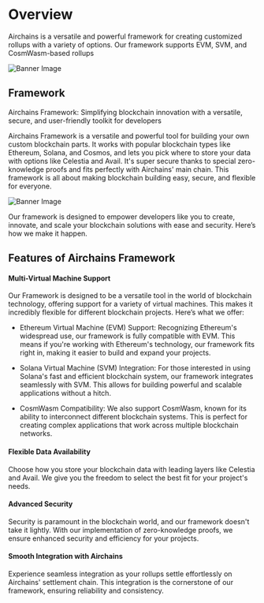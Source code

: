 # Overview

Airchains is a versatile and powerful framework for creating customized rollups with a variety of options. Our framework supports EVM, SVM, and CosmWasm-based rollups

![Banner Image](https://docs.airchains.io/~gitbook/image?url=https%3A%2F%2F123555353-files.gitbook.io%2F%7E%2Ffiles%2Fv0%2Fb%2Fgitbook-x-prod.appspot.com%2Fo%2Fspaces%252FSJC99oYNkNjVi7CHXhGM%252Fuploads%252Fsv9aJKidJc64fhXFIIki%252FDoc_cover_image2-01%2520%281%29.png%3Falt%3Dmedia%26token%3Dcd406a92-1cc2-487c-8d69-c0cf338c23a6&width=768&dpr=4&quality=100&sign=10b5a8f7f80269565a825e9d8eb7b6186c4878a3c76e021d7685affcf66c0cd1)

## Framework
Airchains Framework: Simplifying blockchain innovation with a versatile, secure, and user-friendly toolkit for developers

Airchains Framework is a versatile and powerful tool for building your own custom blockchain parts. It works with popular blockchain types like Ethereum, Solana, and Cosmos, and lets you pick where to store your data with options like Celestia and Avail. It's super secure thanks to special zero-knowledge proofs and fits perfectly with Airchains' main chain. This framework is all about making blockchain building easy, secure, and flexible for everyone.

![Banner Image](https://docs.airchains.io/~gitbook/image?url=https%3A%2F%2F123555353-files.gitbook.io%2F%7E%2Ffiles%2Fv0%2Fb%2Fgitbook-x-prod.appspot.com%2Fo%2Fspaces%252FSJC99oYNkNjVi7CHXhGM%252Fuploads%252FrnvxWDfp93cuhOeGoSzf%252Fexecution%2520Layer%2520%281%29%2520copy.png%3Falt%3Dmedia%26token%3D33f2335c-60d1-4855-8c41-014ccbffdf03&width=768&dpr=4&quality=100&sign=d18eda4227d87b0bde16fd3f1b57729296801866f8619f5e6a79f04fb30ecc34)

Our framework is designed to empower developers like you to create, innovate, and scale your blockchain solutions with ease and security. Here’s how we make it happen.

## Features of Airchains Framework
#### Multi-Virtual Machine Support

Our Framework is designed to be a versatile tool in the world of blockchain technology, offering support for a variety of virtual machines. This makes it incredibly flexible for different blockchain projects. Here’s what we offer:

- Ethereum Virtual Machine (EVM) Support: Recognizing Ethereum's widespread use, our framework is fully compatible with EVM. This means if you're working with Ethereum's technology, our framework fits right in, making it easier to build and expand your projects.

- Solana Virtual Machine (SVM) Integration: For those interested in using Solana's fast and efficient blockchain system, our framework integrates seamlessly with SVM. This allows for building powerful and scalable applications without a hitch.

- CosmWasm Compatibility: We also support CosmWasm, known for its ability to interconnect different blockchain systems. This is perfect for creating complex applications that work across multiple blockchain networks.

#### Flexible Data Availability
Choose how you store your blockchain data with leading layers like Celestia and Avail. We give you the freedom to select the best fit for your project's needs.
#### Advanced Security
Security is paramount in the blockchain world, and our framework doesn't take it lightly. With our implementation of zero-knowledge proofs, we ensure enhanced security and efficiency for your projects.

#### Smooth Integration with Airchains
Experience seamless integration as your rollups settle effortlessly on Airchains' settlement chain. This integration is the cornerstone of our framework, ensuring reliability and consistency.

